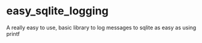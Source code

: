 easy_sqlite_logging
===================

A really easy to use, basic library to log messages to sqlite as easy as using printf
